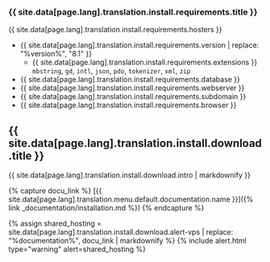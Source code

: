  
### {{ site.data[page.lang].translation.install.requirements.title }}

{{ site.data[page.lang].translation.install.requirements.hosters }}

- {{ site.data[page.lang].translation.install.requirements.version | replace: "%version%", "8.1" }}
    - {{ site.data[page.lang].translation.install.requirements.extensions }} `mbstring`, `gd`, `intl`, `json`, `pdo`, `tokenizer`, `xml`, `zip`
- {{ site.data[page.lang].translation.install.requirements.database }}
- {{ site.data[page.lang].translation.install.requirements.webserver }}
- {{ site.data[page.lang].translation.install.requirements.subdomain }}
- {{ site.data[page.lang].translation.install.requirements.browser }}

## {{ site.data[page.lang].translation.install.download.title }}

{{ site.data[page.lang].translation.install.download.intro | markdownify }}

{% capture docu_link %}
[{{ site.data[page.lang].translation.menu.default.documentation.name }}]({% link _documentation/installation.md %})
{% endcapture %}

{% assign shared_hosting = site.data[page.lang].translation.install.download.alert-vps | replace: "%documentation%", docu_link | markdownify %}
{% include alert.html type="warning" alert=shared_hosting %}
 
